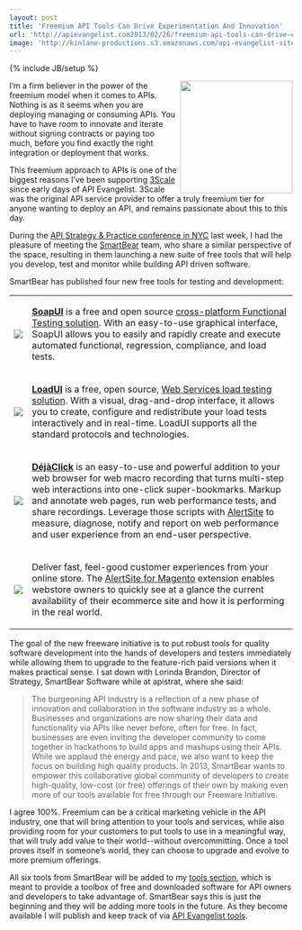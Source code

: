 ```yaml
---
layout: post
title: 'Freemium API Tools Can Drive Experimentation And Innovation'
url: 'http://apievangelist.com2013/02/26/freemium-api-tools-can-drive-experimentation-and--innovation/'
image: 'http://kinlane-productions.s3.amazonaws.com/api-evangelist-site/blog/SmartBear-Logo.png'
---
```

{% include JB/setup %}
<p>
     <a href=http://smartbear.com/ target=_blank><img src=https://s3.amazonaws.com/kinlane-productions/api-evangelist/smartbear/SmartBear-Logo.png  width=200 align=right /></a>
</p>
<p>
     I’m a firm believer in the power of the freemium model when it comes to APIs. Nothing is as it seems when you are deploying managing or consuming APIs. You have to have room to innovate and iterate without signing contracts or paying too much, before you find exactly the right integration or deployment that works.
</p>
<p>
     This freemium approach to APIs is one of the biggest reasons I’ve been supporting <a title=3Scale href=http://3scale.net>3Scale</a> since early days of API Evangelist. 3Scale was the original API service provider to offer a truly freemium tier for anyone wanting to deploy an API, and remains passionate about this to this day.
</p>
<p>
     During the <a href=http://www.apistrategyconference.com/>API Strategy &amp; Practice conference in NYC</a> last week, I had the pleasure of meeting the <a href=http://smartbear.com/>SmartBear</a> team, who share a similar perspective of the space, resulting in them launching a new suite of free tools that will help you develop, test and monitor while building API driven software.
</p>
<p>
     SmartBear has published four new free tools for testing and development:
</p>
<table>
     <tbody>
          <tr>
               <td>
                    <a class=logo href=http://smartbear.com/products/open-source-tools/soapui target=_blank><img src=http://smartbear.com/SmartBear/media/images/Products/soapUI/SoapUI.jpg?width=198&amp;height=64&amp;ext=.jpg&amp;maxsidesize=200  /></a>
               </td>
               <td>
                    <p>
                         <a class=blue-arrow href=http://smartbear.com/products/open-source-tools/soapui target=_blank><strong>SoapUI</strong></a> is a free and open source <a href=http://www.soapui.org/ target=_blank>cross-platform Functional Testing solution</a>. With an easy-to-use graphical interface, SoapUI allows you to easily and rapidly create and execute automated functional, regression, compliance, and load tests.
                    </p>
               </td>
          </tr>
          <tr>
               <td>
                    <a class=logo href=http://smartbear.com/products/open-source-tools/loadui target=_blank><img src=http://smartbear.com/SmartBear/media/images/Products/loadUI/LoadUI.jpg?width=198&amp;height=64&amp;ext=.jpg&amp;maxsidesize=200  /></a>
               </td>
               <td>
                    <p>
                         <a class=blue-arrow href=http://smartbear.com/products/open-source-tools/loadui target=_blank><strong>LoadUI</strong></a> is a free, open source, <a href=http://www.loadui.org/ target=_target>Web Services load testing solution</a>. With a visual, drag-and-drop interface, it allows you to create, configure and redistribute your load tests interactively and in real-time. LoadUI supports all the standard protocols and technologies.
                    </p>
               </td>
          </tr>
          <tr>
               <td>
                    <a class=logo href=http://smartbear.com/products/free-tools/DejaClick target=_blank><img src=http://smartbear.com/SmartBear/media/images/Products/DejaClick/DejaClick.jpg?width=198&amp;height=64&amp;ext=.jpg&amp;maxsidesize=200  /></a>
               </td>
               <td>
                    <p>
                         <a class=blue-arrow href=http://smartbear.com/products/free-tools/DejaClick target=_blank><strong>DéjàClick</strong></a> is an easy-to-use and powerful addition to your web browser for web macro recording that turns multi-step web interactions into one-click super-bookmarks. Markup and annotate web pages, run web performance tests, and share recordings. Leverage those scripts with <a href=http://smartbear.com/products/web-monitoring/website-monitoring>AlertSite</a> to measure, diagnose, notify and report on web performance and user experience from an end-user perspective.
                    </p>
               </td>
          </tr>
          <tr>
               <td>
                    <a class=logo href=http://smartbear.com/products/free-tools/AlertSite-for-Magento target=_blank><img src=http://smartbear.com/SmartBear/media/images/Products/Alertsite/AlertSite.jpg?width=198&amp;height=64&amp;ext=.jpg&amp;maxsidesize=200  /></a>
               </td>
               <td>
                    <p>
                         Deliver fast, feel-good customer experiences from your online store. The <a href=http://www.magentocommerce.com/magento-connect/catalog/product/view/id/16228/ target=_blank>AlertSite for Magento</a> extension enables webstore owners to quickly see at a glance the current availability of their ecommerce site and how it is performing in the real world.
                    </p>
               </td>
          </tr>
     </tbody>
</table>
<p>
     The goal of the new freeware initiative is to put robust tools for quality software development into the hands of developers and testers immediately while allowing them to upgrade to the feature-rich paid versions when it makes practical sense. I sat down with Lorinda Brandon, Director of Strategy, SmartBear Software while at apistrat, where she said:
</p>
<blockquote>
     The burgeoning API industry is a reflection of a new phase of innovation and collaboration in the software industry as a whole. Businesses and organizations are now sharing their data and functionality via APIs like never before, often for free. In fact, businesses are even inviting the developer community to come together in hackathons to build apps and mashups using their APIs. While we applaud the energy and pace, we also want to keep the focus on building high quality products. In 2013, SmartBear wants to empower this collaborative global community of developers to create high-quality, low-cost (or free) offerings of their own by making even more of our tools available for free through our Freeware Initiative.
</blockquote>
<p>
     I agree 100%. Freemium can be a critical marketing vehicle in the API industry, one that will bring attention to your tools and services, while also providing room for your customers to put tools to use in a meaningful way, that will truly add value to their world--without overcommitting. Once a tool proves itself in someone’s world, they can choose to upgrade and evolve to more premium offerings.
</p>
<p>
     All six tools from SmartBear will be added to my <a href=/apitools/>tools section</a>, which is meant to provide a toolbox of free and downloaded software for API owners and developers to take advantage of. SmartBear says this is just the beginning and they will be adding more tools in the future. As they become available I will publish and keep track of via <a href=/apitools/>API Evangelist tools</a>.
</p>
